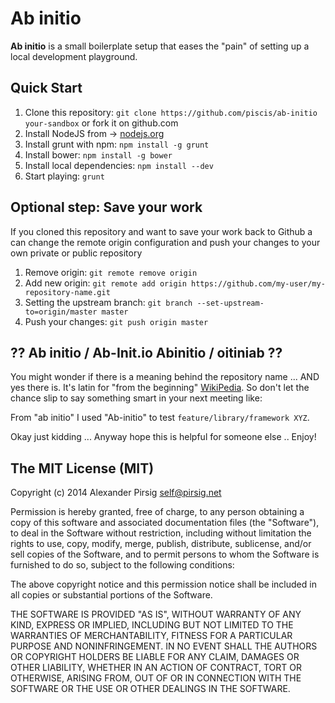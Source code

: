 # Ab initio

**Ab initio** is a small boilerplate setup that eases the "pain" of setting up a local development playground.

## Quick Start

  1. Clone this repository: `git clone https://github.com/piscis/ab-initio your-sandbox` or fork it on github.com
  2. Install NodeJS from -> [nodejs.org](http://nodejs.org)
  3. Install grunt with npm: `npm install -g grunt`
  4. Install bower: `npm install -g bower`
  5. Install local dependencies: `npm install --dev`
  6. Start playing: `grunt`

## Optional step: Save your work

If you cloned this repository and want to save your work back to Github a can change the remote origin configuration
and push your changes to your own private or public repository

  1. Remove origin: `git remote remove origin`
  2. Add new origin: `git remote add origin https://github.com/my-user/my-repository-name.git`
  3. Setting the upstream branch: `git branch --set-upstream-to=origin/master master`
  4. Push your changes: `git push origin master`

## ?? Ab initio / Ab-Init.io Abinitio / oitiniab ??

You might wonder if there is a meaning behind the repository name ... AND yes there is. It's latin for "from the beginning" [WikiPedia](http://en.wikipedia.org/wiki/Ab_initio).
So don't let the chance slip to say something smart in your next meeting like:

From "ab initio" I used "Ab-initio" to test `feature/library/framework XYZ`.

Okay just kidding ... Anyway hope this is helpful for someone else .. Enjoy!

## The MIT License (MIT)

Copyright (c) 2014 Alexander Pirsig <self@pirsig.net>

Permission is hereby granted, free of charge, to any person obtaining a copy of
this software and associated documentation files (the "Software"), to deal in
the Software without restriction, including without limitation the rights to
use, copy, modify, merge, publish, distribute, sublicense, and/or sell copies of
the Software, and to permit persons to whom the Software is furnished to do so,
subject to the following conditions:

The above copyright notice and this permission notice shall be included in all
copies or substantial portions of the Software.

THE SOFTWARE IS PROVIDED "AS IS", WITHOUT WARRANTY OF ANY KIND, EXPRESS OR
IMPLIED, INCLUDING BUT NOT LIMITED TO THE WARRANTIES OF MERCHANTABILITY, FITNESS
FOR A PARTICULAR PURPOSE AND NONINFRINGEMENT. IN NO EVENT SHALL THE AUTHORS OR
COPYRIGHT HOLDERS BE LIABLE FOR ANY CLAIM, DAMAGES OR OTHER LIABILITY, WHETHER
IN AN ACTION OF CONTRACT, TORT OR OTHERWISE, ARISING FROM, OUT OF OR IN
CONNECTION WITH THE SOFTWARE OR THE USE OR OTHER DEALINGS IN THE SOFTWARE.